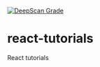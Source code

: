 [![DeepScan Grade](https://deepscan.io/api/projects/87/branches/105/badge/grade.svg)](https://deepscan.io/dashboard/#view=project&pid=87&bid=105)

# react-tutorials
React tutorials
